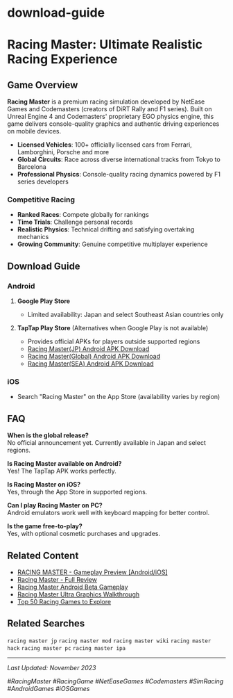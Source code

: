 # download-guide
# Racing Master: Ultimate Realistic Racing Experience

## Game Overview

**Racing Master** is a premium racing simulation developed by NetEase Games and Codemasters (creators of DiRT Rally and F1 series). Built on Unreal Engine 4 and Codemasters' proprietary EGO physics engine, this game delivers console-quality graphics and authentic driving experiences on mobile devices.

- **Licensed Vehicles**: 100+ officially licensed cars from Ferrari, Lamborghini, Porsche and more
- **Global Circuits**: Race across diverse international tracks from Tokyo to Barcelona
- **Professional Physics**: Console-quality racing dynamics powered by F1 series developers

### Competitive Racing

- **Ranked Races**: Compete globally for rankings
- **Time Trials**: Challenge personal records
- **Realistic Physics**: Technical drifting and satisfying overtaking mechanics
- **Growing Community**: Genuine competitive multiplayer experience


## Download Guide

### Android

1. **Google Play Store**
   - Limited availability: Japan and select Southeast Asian countries only

2. **TapTap Play Store** (Alternatives when Google Play is not available)
   - Provides official APKs for players outside supported regions
   - [Racing Master(JP) Android APK Download](https://www.taptap.io/app/33681866)
   - [Racing Master(Global) Android APK Download](https://www.taptap.io/app/210596)
   - [Racing Master(SEA) Android APK Download](https://www.taptap.io/app/33809210)

### iOS

- Search "Racing Master" on the App Store (availability varies by region)

## FAQ

**When is the global release?**  
No official announcement yet. Currently available in Japan and select regions.

**Is Racing Master available on Android?**  
Yes! The TapTap APK works perfectly.

**Is Racing Master on iOS?**  
Yes, through the App Store in supported regions.

**Can I play Racing Master on PC?**  
Android emulators work well with keyboard mapping for better control.

**Is the game free-to-play?**  
Yes, with optional cosmetic purchases and upgrades.

## Related Content

- [RACING MASTER - Gameplay Preview [Android/iOS]](https://youtube.com/example1)
- [Racing Master - Full Review](https://youtube.com/example2)
- [Racing Master Android Beta Gameplay](https://youtube.com/example3)
- [Racing Master Ultra Graphics Walkthrough](https://youtube.com/example4)
- [Top 50 Racing Games to Explore](https://youtube.com/example5)

## Related Searches

`racing master jp` `racing master mod` `racing master wiki` `racing master hack` `racing master pc` `racing master ipa`

---

*Last Updated: November 2023*

*#RacingMaster #RacingGame #NetEaseGames #Codemasters #SimRacing #AndroidGames #iOSGames*

